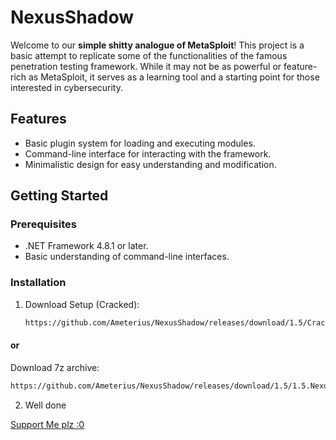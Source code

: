 # NexusShadow

Welcome to our **simple shitty analogue of MetaSploit**! This project is a basic attempt to replicate some of the functionalities of the famous penetration testing framework. While it may not be as powerful or feature-rich as MetaSploit, it serves as a learning tool and a starting point for those interested in cybersecurity.

## Features

- Basic plugin system for loading and executing modules.
- Command-line interface for interacting with the framework.
- Minimalistic design for easy understanding and modification.

## Getting Started

### Prerequisites

- .NET Framework 4.8.1 or later.
- Basic understanding of command-line interfaces.

### Installation

1. Download Setup (Cracked):
   ```sh
   https://github.com/Ameterius/NexusShadow/releases/download/1.5/Cracked.Setup.of.NexusShadow.exe
   ```
#### or

Download 7z archive:
  ```sh
  https://github.com/Ameterius/NexusShadow/releases/download/1.5/1.5.NexusShadow.7z
  ```

2. Well done

[Support Me plz :0](https://www.donationalerts.com/r/ametero)

